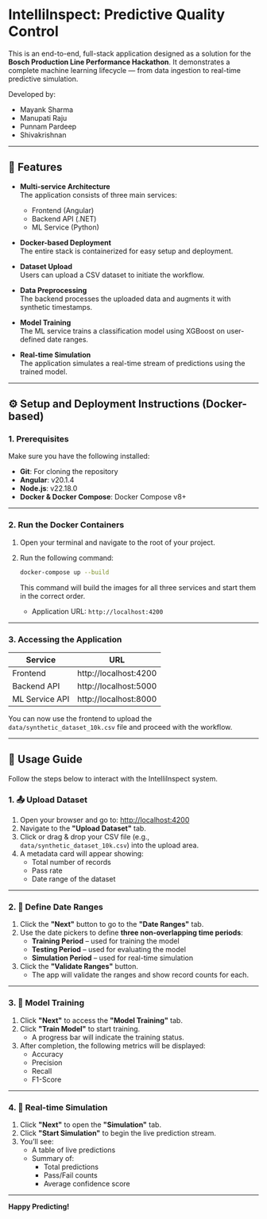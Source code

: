 # IntelliInspect: Predictive Quality Control

This is an end-to-end, full-stack application designed as a solution for the **Bosch Production Line Performance Hackathon**. It demonstrates a complete machine learning lifecycle — from data ingestion to real-time predictive simulation.

Developed by: 
  - Mayank Sharma
  - Manupati Raju
  - Punnam Pardeep
  - Shivakrishnan

---

## 🔧 Features

- **Multi-service Architecture**  
  The application consists of three main services:
  - Frontend (Angular)
  - Backend API (.NET)
  - ML Service (Python)

- **Docker-based Deployment**  
  The entire stack is containerized for easy setup and deployment.

- **Dataset Upload**  
  Users can upload a CSV dataset to initiate the workflow.

- **Data Preprocessing**  
  The backend processes the uploaded data and augments it with synthetic timestamps.

- **Model Training**  
  The ML service trains a classification model using XGBoost on user-defined date ranges.

- **Real-time Simulation**  
  The application simulates a real-time stream of predictions using the trained model.

---

## ⚙️ Setup and Deployment Instructions (Docker-based)

### 1. Prerequisites

Make sure you have the following installed:

- **Git**: For cloning the repository  
- **Angular**: v20.1.4  
- **Node.js**: v22.18.0  
- **Docker & Docker Compose**: Docker Compose v8+

---

### 2. Run the Docker Containers

1. Open your terminal and navigate to the root of your project.
2. Run the following command:

   ```bash
   docker-compose up --build
   ```

   This command will build the images for all three services and start them in the correct order.

   - Application URL: `http://localhost:4200`

---

### 3. Accessing the Application

| Service         | URL                       |
|-----------------|---------------------------|
| Frontend        | http://localhost:4200     |
| Backend API     | http://localhost:5000     |
| ML Service API  | http://localhost:8000     |

You can now use the frontend to upload the `data/synthetic_dataset_10k.csv` file and proceed with the workflow.

---

## 📘 Usage Guide

Follow the steps below to interact with the IntelliInspect system.

### 1. 📤 Upload Dataset

1. Open your browser and go to: [http://localhost:4200](http://localhost:4200)
2. Navigate to the **"Upload Dataset"** tab.
3. Click or drag & drop your CSV file (e.g., `data/synthetic_dataset_10k.csv`) into the upload area.
4. A metadata card will appear showing:
   - Total number of records
   - Pass rate
   - Date range of the dataset

---

### 2. 📅 Define Date Ranges

1. Click the **"Next"** button to go to the **"Date Ranges"** tab.
2. Use the date pickers to define **three non-overlapping time periods**:
   - **Training Period** – used for training the model
   - **Testing Period** – used for evaluating the model
   - **Simulation Period** – used for real-time simulation
3. Click the **"Validate Ranges"** button.
   - The app will validate the ranges and show record counts for each.

---

### 3. 🧠 Model Training

1. Click **"Next"** to access the **"Model Training"** tab.
2. Click **"Train Model"** to start training.
   - A progress bar will indicate the training status.
3. After completion, the following metrics will be displayed:
   - Accuracy
   - Precision
   - Recall
   - F1-Score

---

### 4. 🔮 Real-time Simulation

1. Click **"Next"** to open the **"Simulation"** tab.
2. Click **"Start Simulation"** to begin the live prediction stream.
3. You’ll see:
   - A table of live predictions
   - Summary of:
     - Total predictions
     - Pass/Fail counts
     - Average confidence score

---

**Happy Predicting!**